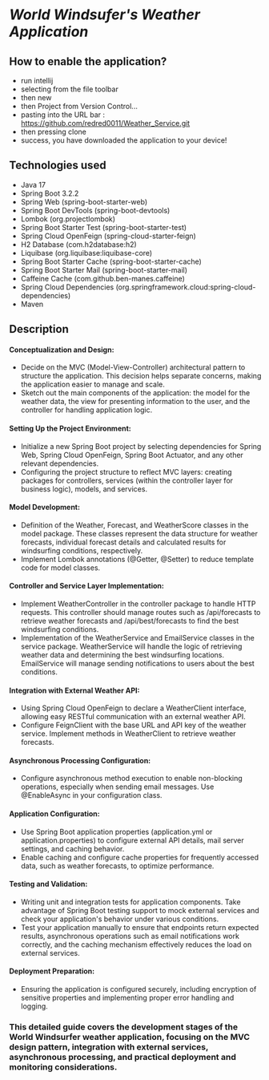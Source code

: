 # _World Windsufer's Weather Application_


## How to enable the application?
- run intellij
- selecting from the file toolbar
- then new
- then Project from Version Control...
- pasting into the URL bar : https://github.com/redred0011/Weather_Service.git
- then pressing clone
- success, you have downloaded the application to your device!

## Technologies used
- Java 17
- Spring Boot 3.2.2
- Spring Web (spring-boot-starter-web)
- Spring Boot DevTools (spring-boot-devtools)
- Lombok (org.projectlombok)
- Spring Boot Starter Test (spring-boot-starter-test)
- Spring Cloud OpenFeign (spring-cloud-starter-feign)
- H2 Database (com.h2database:h2)
- Liquibase (org.liquibase:liquibase-core)
- Spring Boot Starter Cache (spring-boot-starter-cache)
- Spring Boot Starter Mail (spring-boot-starter-mail)
- Caffeine Cache (com.github.ben-manes.caffeine)
- Spring Cloud Dependencies (org.springframework.cloud:spring-cloud-dependencies)
- Maven

## Description
#### Conceptualization and Design:
  - Decide on the MVC (Model-View-Controller) architectural pattern to structure the application. This decision helps separate concerns, making the application easier to manage and scale.
  - Sketch out the main components of the application: the model for the weather data, the view for presenting information to the user, and the controller for handling application logic.
#### Setting Up the Project Environment:
  - Initialize a new Spring Boot project by selecting dependencies for Spring Web, Spring Cloud OpenFeign, Spring Boot Actuator, and any other relevant dependencies.
  - Configuring the project structure to reflect MVC layers: creating packages for controllers, services (within the controller layer for business logic), models, and services.
#### Model Development:
  - Definition of the Weather, Forecast, and WeatherScore classes in the model package. These classes represent the data structure for weather forecasts, individual forecast details and calculated results for windsurfing conditions, respectively.
  - Implement Lombok annotations (@Getter, @Setter) to reduce template code for model classes.
#### Controller and Service Layer Implementation:
  - Implement WeatherController in the controller package to handle HTTP requests. This controller should manage routes such as /api/forecasts to retrieve weather forecasts and /api/best/forecasts to find the best windsurfing conditions.
  - Implementation of the WeatherService and EmailService classes in the service package. WeatherService will handle the logic of retrieving weather data and determining the best windsurfing locations. EmailService will manage sending notifications to users about the best conditions.
#### Integration with External Weather API:
  - Using Spring Cloud OpenFeign to declare a WeatherClient interface, allowing easy RESTful communication with an external weather API.
  - Configure FeignClient with the base URL and API key of the weather service. Implement methods in WeatherClient to retrieve weather forecasts.
#### Asynchronous Processing Configuration:
  - Configure asynchronous method execution to enable non-blocking operations, especially when sending email messages. Use @EnableAsync in your configuration class.
#### Application Configuration:
  - Use Spring Boot application properties (application.yml or application.properties) to configure external API details, mail server settings, and caching behavior.
  - Enable caching and configure cache properties for frequently accessed data, such as weather forecasts, to optimize performance.
#### Testing and Validation:
  - Writing unit and integration tests for application components. Take advantage of Spring Boot testing support to mock external services and check your application's behavior under various conditions.
  - Test your application manually to ensure that endpoints return expected results, asynchronous operations such as email notifications work correctly, and the caching mechanism effectively reduces the load on external services.

#### Deployment Preparation:
  - Ensuring the application is configured securely, including encryption of sensitive properties and implementing proper error handling and logging.

### This detailed guide covers the development stages of the World Windsurfer weather application, focusing on the MVC design pattern, integration with external services, asynchronous processing, and practical deployment and monitoring considerations.